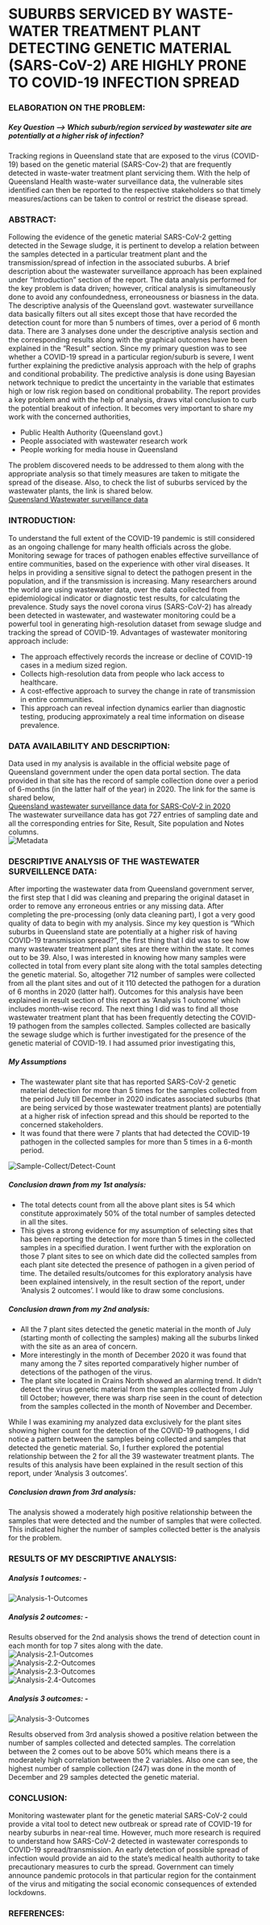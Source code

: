 # SUBURBS SERVICED BY WASTE-WATER TREATMENT PLANT DETECTING GENETIC MATERIAL (SARS-CoV-2) ARE HIGHLY PRONE TO COVID-19 INFECTION SPREAD

### ELABORATION ON THE PROBLEM:
##### Key Question --> *Which suburb/region serviced by wastewater site are potentially at a higher risk of infection?* 
Tracking regions in Queensland state that are exposed to the virus (COVID-19) based on the genetic material (SARS-Cov-2) that are frequently detected in waste-water treatment plant servicing them. With the help of Queensland Health waste-water surveillance data, the vulnerable sites identified can then be reported to the respective stakeholders so that timely measures/actions can be taken to control or restrict the disease spread.

### ABSTRACT:
Following the evidence of the genetic material SARS-CoV-2 getting detected in the Sewage sludge, it is pertinent to 
develop a relation between the samples detected in a particular treatment plant and the transmission/spread of 
infection in the associated suburbs. A brief description about the wastewater surveillance approach has been 
explained under “Introduction” section of the report. The data analysis performed for the key problem is data 
driven; however, critical analysis is simultaneously done to avoid any confoundedness, erroneousness or biasness in 
the data. The descriptive analysis of the Queensland govt. wastewater surveillance data basically filters out all sites
except those that have recorded the detection count for more than 5 numbers of times, over a period of 6 month 
data. There are 3 analyses done under the descriptive analysis section and the corresponding results along with the 
graphical outcomes have been explained in the “Result” section. Since my primary question was to see whether a
COVID-19 spread in a particular region/suburb is severe, I went further explaining the predictive analysis approach 
with the help of graphs and conditional probability. The predictive analysis is done using Bayesian network technique 
to predict the uncertainty in the variable that estimates high or low risk region based on conditional probability. The 
report provides a key problem and with the help of analysis, draws vital conclusion to curb the potential breakout of 
infection. It becomes very important to share my work with the concerned authorities,
* Public Health Authority (Queensland govt.)
* People associated with wastewater research work
* People working for media house in Queensland

The problem discovered needs to be addressed to them along with the appropriate analysis so that timely measures are taken to mitigate the spread of the disease. Also, to check the list of suburbs serviced by the wastewater plants, the link is shared below.   
[Queensland Wastewater surveillance data](https://www.qld.gov.au/health/conditions/health-alerts/coronavirus-covid-19/current-status/wastewater)

### INTRODUCTION:
To understand the full extent of the COVID-19 pandemic is still considered as an ongoing challenge for many health 
officials across the globe. Monitoring sewage for traces of pathogen enables effective surveillance of entire 
communities, based on the experience with other viral diseases. It helps in providing a sensitive signal to detect the 
pathogen present in the population, and if the transmission is increasing. Many researchers around the world are 
using wastewater data, over the data collected from epidemiological indicator or diagnostic test results, for
calculating the prevalence. Study says the novel corona virus (SARS-CoV-2) has already been detected in wastewater, 
and wastewater monitoring could be a powerful tool in generating high-resolution dataset from sewage sludge and 
tracking the spread of COVID-19.
Advantages of wastewater monitoring approach include:
* The approach effectively records the increase or decline of COVID-19 cases in a medium sized region.
* Collects high-resolution data from people who lack access to healthcare.
* A cost-effective approach to survey the change in rate of transmission in entire communities.
* This approach can reveal infection dynamics earlier than diagnostic testing, producing approximately a real 
time information on disease prevalence.

### DATA AVAILABILITY AND DESCRIPTION:
Data used in my analysis is available in the official website page of Queensland government under the open data 
portal section. The data provided in that site has the record of sample collection done over a period of 6-months (in 
the latter half of the year) in 2020. The link for the same is shared below,  
[Queensland wastewater surveillance data for SARS-CoV-2 in 2020](https://www.data.qld.gov.au/dataset/queensland-wastewater-surveillance-for-sars-cov-2/resource/0e7a7d67-435c-4d24-9e6f-23c28a6a8cff)  
The wastewater surveillance data has got 727 entries of sampling date and all the corresponding entries for Site, 
Result, Site population and Notes columns.  
![Metadata](Datas/metadata.png)  

### DESCRIPTIVE ANALYSIS OF THE WASTEWATER SURVEILLENCE DATA:  
After importing the wastewater data from Queensland government server, the first step that I did was cleaning and 
preparing the original dataset in order to remove any erroneous entries or any missing data. After completing the
pre-processing (only data cleaning part), I got a very good quality of data to begin with my analysis.
Since my key question is “Which suburbs in Queensland state are potentially at a higher risk of having COVID-19 
transmission spread?”, the first thing that I did was to see how many wastewater treatment plant sites are there 
within the state. It comes out to be 39. 
Also, I was interested in knowing how many samples were collected in total from every plant site along with the total 
samples detecting the genetic material. So, altogether 712 number of samples were collected from all the plant sites
and out of it 110 detected the pathogen for a duration of 6 months in 2020 (latter half). Outcomes for this analysis 
have been explained in result section of this report as ‘Analysis 1 outcome’ which includes month-wise record.
The next thing I did was to find all those wastewater treatment plant that has been frequently detecting the COVID-19 pathogen from the samples collected. Samples collected are basically the sewage sludge which is further 
investigated for the presence of the genetic material of COVID-19. I had assumed prior investigating this,  
##### *My Assumptions*
- The wastewater plant site that has reported SARS-CoV-2 genetic material detection for more than 5 times for the 
samples collected from the period July till December in 2020 indicates associated suburbs (that are being serviced by 
those wastewater treatment plants) are potentially at a higher risk of infection spread and this should be reported to 
the concerned stakeholders.
- It was found that there were 7 plants that had detected the COVID-19 pathogen in the collected samples for more 
than 5 times in a 6-month period.

![Sample-Collect/Detect-Count](Datas/Sample-CollectDetect-Count.png)  

##### *Conclusion drawn from my 1st analysis:*  
* The total detects count from all the above plant sites is 54 which constitute approximately 50% of the total 
number of samples detected in all the sites. 
* This gives a strong evidence for my assumption of selecting sites that has been reporting the detection for 
more than 5 times in the collected samples in a specified duration.
I went further with the exploration on those 7 plant sites to see on which date did the collected samples from each 
plant site detected the presence of pathogen in a given period of time. The detailed results/outcomes for this 
exploratory analysis have been explained intensively, in the result section of the report, under ‘Analysis 2 outcomes’. 
I would like to draw some conclusions.

##### *Conclusion drawn from my 2nd analysis:*  
* All the 7 plant sites detected the genetic material in the month of July (starting month of collecting the 
samples) making all the suburbs linked with the site as an area of concern.
* More interestingly in the month of December 2020 it was found that many among the 7 sites reported 
comparatively higher number of detections of the pathogen of the virus. 
* The plant site located in Crains North showed an alarming trend. It didn’t detect the virus genetic material 
from the samples collected from July till October; however, there was sharp rise seen in the count of 
detection from the samples collected in the month of November and December.

While I was examining my analyzed data exclusively for the plant sites showing higher count for the detection of the 
COVID-19 pathogens, I did notice a pattern between the samples being collected and samples that detected the 
genetic material. So, I further explored the potential relationship between the 2 for all the 39 wastewater treatment 
plants. The results of this analysis have been explained in the result section of this report, under ‘Analysis 3 
outcomes’.  

##### *Conclusion drawn from 3rd analysis:* 
The analysis showed a moderately high positive relationship between the samples that were detected and the 
number of samples that were collected. This indicated higher the number of samples collected better is the analysis 
for the problem.  

### RESULTS OF MY DESCRIPTIVE ANALYSIS:   

##### *Analysis 1 outcomes: -*    
![Analysis-1-Outcomes](Datas/Analysis1Outcome.png)  

##### *Analysis 2 outcomes: -*   
Results observed for the 2nd analysis shows the trend of detection count in each month for top 7 sites along with the 
date.  
![Analysis-2.1-Outcomes](Datas/Analysis2.1Outcome.png)  
![Analysis-2.2-Outcomes](Datas/Analysis2.2Outcome.png)   
![Analysis-2.3-Outcomes](Datas/Analysis2.3Outcome.png)   
![Analysis-2.4-Outcomes](Datas/Analysis2.4Outcome.png)  


     
##### *Analysis 3 outcomes: -*
![Analysis-3-Outcomes](Datas/Analysis3Outcome.png)   

Results observed from 3rd analysis showed a positive relation between the number of samples collected and 
detected samples. The correlation between the 2 comes out to be above 50% which means there is a moderately 
high correlation between the 2 variables. Also one can see, the highest number of sample collection (247) was done 
in the month of December and 29 samples detected the genetic material.   

### CONCLUSION:  
Monitoring wastewater plant for the genetic material SARS-CoV-2 could provide a vital tool to detect new 
outbreak or spread rate of COVID-19 for nearby suburbs in near-real time. However, much more research 
is required to understand how SARS-CoV-2 detected in wastewater corresponds to COVID-19 
spread/transmission. An early detection of possible spread of infection would provide an aid to the state’s 
medical health authority to take precautionary measures to curb the spread. Government can timely 
announce pandemic protocols in that particular region for the containment of the virus and mitigating the 
social economic consequences of extended lockdowns.

### REFERENCES:  












